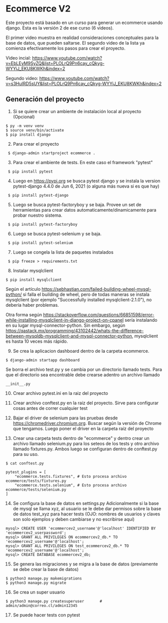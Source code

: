 # Ecommerce V2

Este proyecto está basado en un curso para generar un ecommerce usando django.
Esta es la versión 2 de ese curso (6 videos).

El primer video muestra en realidad consideraciones conceptuales para la base de datos,
que pueden saltarse.
El segundo video de la lista ya comienza efectivamente los pasos para crear el proyecto.

Video incial:
<https://www.youtube.com/watch?v=EbLEyM9SyZQ&list=PLOLrQ9Pn6cay_cQkyg-WYYiJ_EKU8KWKh&index=2>

Segundo video:
<https://www.youtube.com/watch?v=s3HuIRD5sUY&list=PLOLrQ9Pn6cay_cQkyg-WYYiJ_EKU8KWKh&index=2>

## Generación del proyecto

1. Si se quiere crear un ambiente de instalación local al proyecto (Opcional)

```
$ py -m venv venv
$ source venv/bin/activate
$ pip install django
```

2. Para crear el proyecto


```
 $ django-admin startproject ecommerce .
```

3. Para crear el ambiente de tests. En este caso el framework "pytest"


```
 $ pip install pytest
```

4. Luego en https://pypi.org se busca pytest django y se instala la version pytest-django 4.4.0 de Jun 6, 2021 (o alguna más nueva si es que hay)


```
 $ pip install pytest-django
```

5. Luego se busca pytest-factoryboy y se baja. Provee un set de herramientas para crear datos automaticamente/dinamicamente para probar nuestro sistema.

```
 $ pip install pytest-factoryboy
```

6. Luego se busca pytest-selenium y se baja.

```
 $ pip install pytest-selenium
```

7. Luego se congela la lista de paquetes instalados

```
 $ pip freeze > requirements.txt
```

8. Instalar mysqlclient
```
$ pip install mysqlclient
```
Según el artículo https://sebhastian.com/failed-building-wheel-mysql-python/ si falla el building de wheel,
pero de todas maneras se instala mysqlclient (por ejemplo "Successfully installed mysqlclient-2.1.0"), no debería haber problemas.

Otra forma según https://stackoverflow.com/questions/66851598/error-while-installing-mysqlclient-in-django-project-on-cpanel sería
instalando en su lugar mysql-connector-python. 
Sin embargo, según https://qastack.mx/programming/43102442/whats-the-difference-between-mysqldb-mysqlclient-and-mysql-connector-python,
mysqlclient es hasta 10 veces más rápido.



9. Se crea la aplicacion dashboard dentro de la carpeta ecommerce.
```
$ django-admin startapp dashboard
```


Se borra el archivo test.py y se cambia por un directorio llamado tests. Para que el directorio sea encontrable debe crearse adentro
un archivo llamado 
```
__init__.py
```

10. Crear archivo pytest.ini en la raiz del proyecto

11. Crear archivo conftest.py en la raiz del proyecto. Sirve para configurar cosas antes de correr cualquier test

12. Bajar el driver de selenium para las pruebas desde https://chromedriver.chromium.org. Buscar según la versión de Chrome que tengamos.
Luego poner el driver en la carpeta raíz del proyecto

13. Crear una carpeta tests dentro de "ecommerce" y dentro crear un archivo llamado selenium.py para los seteos de los tests y otro archivo llamado
fixtures.py. Ambos luego se configuran dentro de conftest.py para su uso.

```
$ cat conftest.py

pytest_plugins = [
    "ecommerce.tests.fixtures", # Esto procesa archivo ecommerce/tests/fixtures.py
    "ecommerce.tests.selenium", # Esto procesa archivo ecommerce/tests/selenium.py
]
```


14. Se configura la base de datos en settings.py
Adicionalmente si la base de mysql se llama xyz, al usuario se le debe dar permisos
sobre la base de datos test_xyz para hacer tests (OJO: nombres de usuarios y claves son solo ejemplos y deben cambiarse y no escribirse aquí)
```
mysql> CREATE USER 'ecommercev2_username'@'localhost' IDENTIFIED BY 'ecommercev2_userpassword';
mysql> GRANT ALL PRIVILEGES ON ecommercev2_db.* TO 'ecommercev2_username'@'localhost';
mysql> GRANT ALL PRIVILEGES ON test_ecommercev2_db.* TO 'ecommercev2_username'@'localhost';
mysql> CREATE DATABASE ecommercev2_db;
```
15. Se genera las migraciones y se migra a la base de datos (previamente se debe crear la base de datos)
```
$ python3 manage.py makemigrations
$ python3 manage.py migrate
```

16. Se crea un super usuario
```
$ python3 manage.py createsuperuser       # admin/admin@correo.cl/admin12345
```

17. Se puede hacer tests con pytest